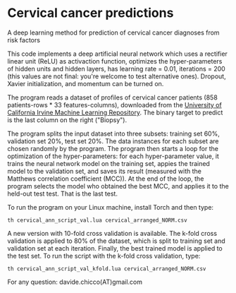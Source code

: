 # Cervical cancer predictions
A deep learning method for prediction of cervical cancer diagnoses from risk factors

This code implements a deep artificial neural network which uses a rectifier linear unit (ReLU) as activaction function, optimizes the hyper-parameters of hidden units and hidden layers, has learning rate = 0.01, iterations = 200 (this values are not final: you're welcome to test alternative ones). Dropout, Xavier initialization, and momentum can be turned on.

The program reads a dataset of profiles of cervical cancer patients (858 patients-rows * 33 features-columns), downloaded from the [University of California Irvine Machine Learning Repository](http://archive.ics.uci.edu/ml/datasets/Cervical+cancer+%28Risk+Factors%29). The binary target to predict is the last column on the right ("Biopsy").

The program splits the input dataset into three subsets: training set 60%, validation set 20%, test set 20%. The data instances for each subset are chosen randomly by the program. The program then starts a loop for the optimization of the hyper-parameters: for each hyper-parameter value, it trains the neural network model on the training set, appies the trained model to the validation set, and saves its result (measured with the Matthews correlation coefficient (MCC)). At the end of the loop, the program selects the model who obtained the best MCC, and applies it to the held-out test test. That is the last test.

To run the program on your Linux machine, install Torch and then type:

`th cervical_ann_script_val.lua cervical_arranged_NORM.csv`

A new version with 10-fold cross validation is available. The k-fold cross validation is applied to 80% of the dataset, which is split to training set and validation set at each iteration. Finally, the best trained model is applied to the test set.
To run the script with the k-fold cross validation, type:

`th cervical_ann_script_val_kfold.lua cervical_arranged_NORM.csv`

For any question: davide.chicco(AT)gmail.com

